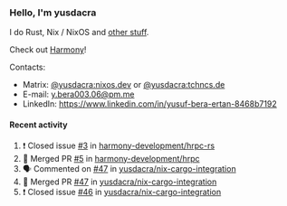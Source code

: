 ### Hello, I'm yusdacra

I do Rust, Nix / NixOS and [other stuff](https://yusdacra.gitlab.io/about).

Check out [Harmony](https://github.com/harmony-development)!

Contacts:
- Matrix: [@yusdacra:nixos.dev](https://matrix.to/#/@yusdacra:nixos.dev) or [@yusdacra:tchncs.de](https://matrix.to/#/@yusdacra:tchncs.de)
- E-mail: y.bera003.06@pm.me
- LinkedIn: https://www.linkedin.com/in/yusuf-bera-ertan-8468b7192

#### Recent activity

<!--START_SECTION:activity-->
1. ❗️ Closed issue [#3](https://github.com/harmony-development/hrpc-rs/issues/3) in [harmony-development/hrpc-rs](https://github.com/harmony-development/hrpc-rs)
2. 🎉 Merged PR [#5](https://github.com/harmony-development/hrpc/pull/5) in [harmony-development/hrpc](https://github.com/harmony-development/hrpc)
3. 🗣 Commented on [#47](https://github.com/yusdacra/nix-cargo-integration/issues/47) in [yusdacra/nix-cargo-integration](https://github.com/yusdacra/nix-cargo-integration)
4. 🎉 Merged PR [#47](https://github.com/yusdacra/nix-cargo-integration/pull/47) in [yusdacra/nix-cargo-integration](https://github.com/yusdacra/nix-cargo-integration)
5. ❗️ Closed issue [#46](https://github.com/yusdacra/nix-cargo-integration/issues/46) in [yusdacra/nix-cargo-integration](https://github.com/yusdacra/nix-cargo-integration)
<!--END_SECTION:activity-->
